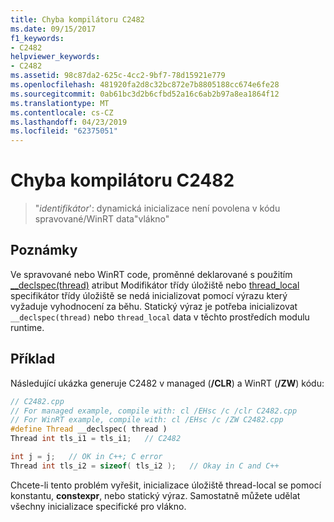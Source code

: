 ```yaml
---
title: Chyba kompilátoru C2482
ms.date: 09/15/2017
f1_keywords:
- C2482
helpviewer_keywords:
- C2482
ms.assetid: 98c87da2-625c-4cc2-9bf7-78d15921e779
ms.openlocfilehash: 481920fa2d8c32bc872e7b8805188cc674e6fe28
ms.sourcegitcommit: 0ab61bc3d2b6cfbd52a16c6ab2b97a8ea1864f12
ms.translationtype: MT
ms.contentlocale: cs-CZ
ms.lasthandoff: 04/23/2019
ms.locfileid: "62375051"
---
```

# <a name="compiler-error-c2482"></a>Chyba kompilátoru C2482

>"*identifikátor*': dynamická inicializace není povolena v kódu spravované/WinRT data"vlákno"

## <a name="remarks"></a>Poznámky

Ve spravované nebo WinRT code, proměnné deklarované s použitím [__declspec(thread)](../../cpp/thread.md) atribut Modifikátor třídy úložiště nebo [thread_local](../../cpp/storage-classes-cpp.md#thread_local) specifikátor třídy úložiště se nedá inicializovat pomocí výrazu který vyžaduje vyhodnocení za běhu. Statický výraz je potřeba inicializovat `__declspec(thread)` nebo `thread_local` data v těchto prostředích modulu runtime.

## <a name="example"></a>Příklad

Následující ukázka generuje C2482 v managed (**/CLR**) a WinRT (**/ZW**) kódu:

```cpp
// C2482.cpp
// For managed example, compile with: cl /EHsc /c /clr C2482.cpp
// For WinRT example, compile with: cl /EHsc /c /ZW C2482.cpp
#define Thread __declspec( thread )
Thread int tls_i1 = tls_i1;   // C2482

int j = j;   // OK in C++; C error
Thread int tls_i2 = sizeof( tls_i2 );   // Okay in C and C++
```

Chcete-li tento problém vyřešit, inicializace úložiště thread-local se pomocí konstantu, **constexpr**, nebo statický výraz. Samostatně můžete udělat všechny inicializace specifické pro vlákno.